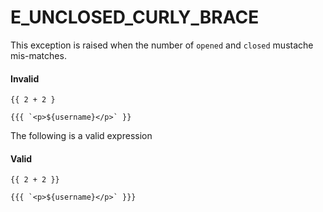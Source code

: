 # E_UNCLOSED_CURLY_BRACE

This exception is raised when the number of `opened` and `closed` mustache mis-matches.

#### Invalid
```edge
{{ 2 + 2 }
```

```edge
{{{ `<p>${username}</p>` }}
```


The following is a valid expression


#### Valid

```edge
{{ 2 + 2 }}
```

```edge
{{{ `<p>${username}</p>` }}}
```
